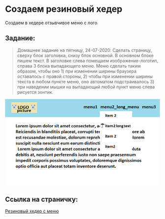 # Создаем резиновый хедер

Создаем в хедере отзывчивое меню с лого

## Задание:

> Домашнее задание на пятницу, 24-07-2020: 
Сделать страницу, сверху блок заголовка, снизу блок основной. В основном блоке пишем текст. В заголовке слева помещаем изображение-логотип, справа 3 блока выпадающего меню. Меню сделать таким образом, чтобы оно 1) при изменении ширины браузера оставалось с правой стороны, 2) чтобы при изменении ширины текста в любом пункте меню, оно автоматом подстраивалось 3) при наведении мышки на выпадающий любой пункт меню слева рисуется зонтик.

![Пример](images/hw.png)

## Ссылка на страничку:

[Резиновый хедер с меню](https://xronik.github.io/PROCODE/22.07.20/index.html)